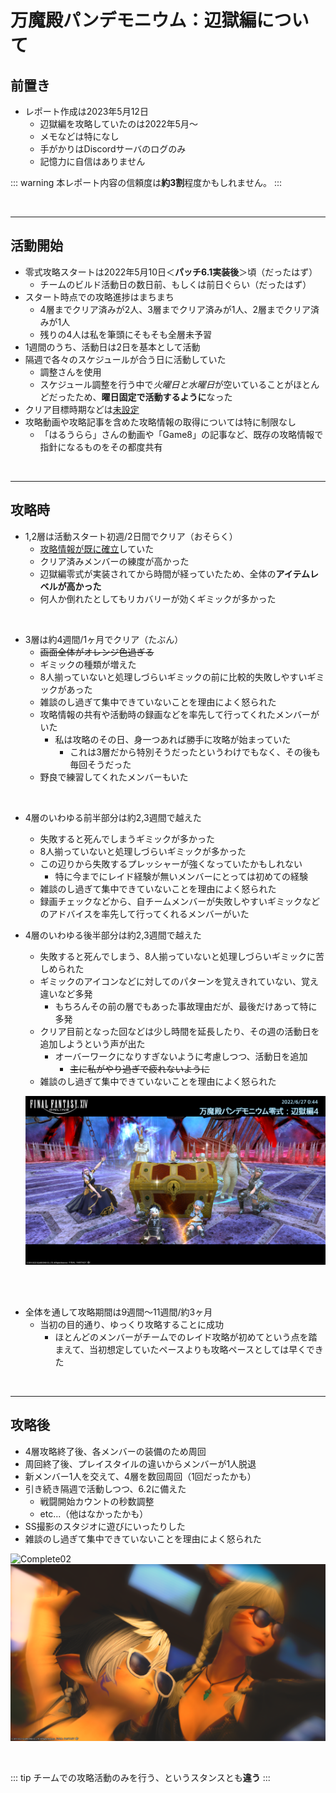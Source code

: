 # 万魔殿パンデモニウム：辺獄編について

## 前置き
- レポート作成は2023年5月12日
    - 辺獄編を攻略していたのは2022年5月～
    - メモなどは特になし
    - 手がかりはDiscordサーバのログのみ
    - 記憶力に自信はありません

::: warning
本レポート内容の信頼度は**約3割**程度かもしれません。
:::

<br>

___

## 活動開始
- 零式攻略スタートは2022年5月10日＜**パッチ6.1実装後**＞頃（だったはず）
    - チームのビルド活動日の数日前、もしくは前日ぐらい（だったはず）
- スタート時点での攻略進捗はまちまち
    - 4層までクリア済みが2人、3層までクリア済みが1人、2層までクリア済みが1人
    - 残りの4人は私を筆頭にそもそも全層未予習
- 1週間のうち、活動日は2日を基本として活動
- 隔週で各々のスケジュールが合う日に活動していた
    - 調整さんを使用
    - スケジュール調整を行う中で*火曜日と水曜日*が空いていることがほとんどだったため、**曜日固定で活動するように**なった
- クリア目標時期などは<u>未設定</u>
- 攻略動画や攻略記事を含めた攻略情報の取得については特に制限なし
    - 「はるうらら」さんの動画や「Game8」の記事など、既存の攻略情報で指針になるものをその都度共有

<br>

___

## 攻略時
- 1,2層は活動スタート初週/2日間でクリア（おそらく）
    - <u>攻略情報が既に確立</u>していた
    - クリア済みメンバーの練度が高かった
    - 辺獄編零式が実装されてから時間が経っていたため、全体の**アイテムレベルが高かった**
    - 何人か倒れたとしてもリカバリーが効くギミックが多かった

<br>

- 3層は約4週間/1ヶ月でクリア（たぶん）
    - ~~画面全体がオレンジ色過ぎる~~
    - ギミックの種類が増えた
    - 8人揃っていないと処理しづらいギミックの前に比較的失敗しやすいギミックがあった
    - 雑談のし過ぎて集中できていないことを理由によく怒られた
    - 攻略情報の共有や活動時の録画などを率先して行ってくれたメンバーがいた
        - 私は攻略のその日、身一つあれば勝手に攻略が始まっていた
            - これは3層だから特別そうだったというわけでもなく、その後も毎回そうだった
    - 野良で練習してくれたメンバーもいた

<br>

- 4層のいわゆる前半部分は約2,3週間で越えた
    - 失敗すると死んでしまうギミックが多かった
    - 8人揃っていないと処理しづらいギミックが多かった
    - この辺りから失敗するプレッシャーが強くなっていたかもしれない
        - 特に今までにレイド経験が無いメンバーにとっては初めての経験
    - 雑談のし過ぎて集中できていないことを理由によく怒られた
    - 録画チェックなどから、自チームメンバーが失敗しやすいギミックなどのアドバイスを率先して行ってくれるメンバーがいた
- 4層のいわゆる後半部分は約2,3週間で越えた
    - 失敗すると死んでしまう、8人揃っていないと処理しづらいギミックに苦しめられた
    - ギミックのアイコンなどに対してのパターンを覚えきれていない、覚え違いなど多発
        - もちろんその前の層でもあった事故理由だが、最後だけあって特に多発
    - クリア目前となった回などは少し時間を延長したり、その週の活動日を追加しようという声が出た
        - オーバーワークになりすぎないように考慮しつつ、活動日を追加
            - ~~主に私がやり過ぎで疲れないように~~
    - 雑談のし過ぎて集中できていないことを理由によく怒られた

    ![Complete01](../img/image01.png)

<br>
<br>

- 全体を通して攻略期間は9週間～11週間/約3ヶ月
    - 当初の目的通り、ゆっくり攻略することに成功
        - ほとんどのメンバーがチームでのレイド攻略が初めてという点を踏まえて、当初想定していたペースよりも攻略ペースとしては早くできた

<br>

___

## 攻略後
- 4層攻略終了後、各メンバーの装備のため周回
- 周回終了後、プレイスタイルの違いからメンバーが1人脱退
- 新メンバー1人を交えて、4層を数回周回（1回だったかも）
- 引き続き隔週で活動しつつ、6.2に備えた
    - 戦闘開始カウントの秒数調整
    - etc...（他はなかったかも）
- SS撮影のスタジオに遊びにいったりした
- 雑談のし過ぎて集中できていないことを理由によく怒られた

![Complete02](../img/image02.png)
![SSStudio01](../img/image04.png)

<br>

::: tip
チームでの攻略活動のみを行う、というスタンスとも**違う**
:::